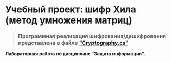 # Учебный проект: шифр Хила (метод умножения матриц)
> ### Программная реализация шифрования/дешифрования представлена в файле ["Cryptography.cs"](https://github.com/alekseqkravtsov/MatrixMultiplicationCipher/blob/main/MatrixMultiplicationCipher/Cryptography.cs)
**Лабораторная работа по дисциплине "Защита информации".**  
